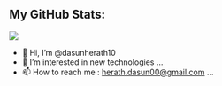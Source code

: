 
## My GitHub Stats:
<img 
   src="https://github-readme-stats.vercel.app/api?username=dasunherath10&show_icons=true&theme=highcontrast" 
/>


- 👋 Hi, I’m @dasunherath10
- 👀 I’m interested in new technologies ...
- 📫 How to reach me : herath.dasun00@gmail.com ...

